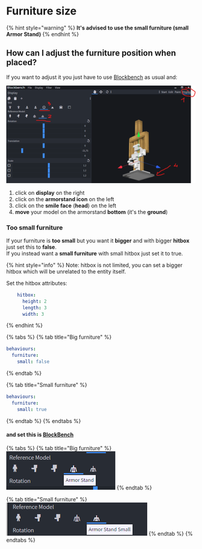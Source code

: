 # Furniture size

{% hint style="warning" %}
**It's advised to use the small furniture (small Armor Stand)**
{% endhint %}

## How can I adjust the furniture position when placed?

If you want to adjust it you just have to use [Blockbench](broken-reference) as usual and:

![](<../../../.gitbook/assets/immagine (31).png>)

1. click on **display** on the right
2. click on the **armorstand icon** on the left
3. click on the **smile face** (**head**) on the left
4. **move** your model on the armorstand **bottom** (it's the **ground**)

### Too small furniture

If your furniture is **too small** but you want it **bigger** and with bigger **hitbox** just set this to **false**.\
If you instead want a **small furniture** with small hitbox just set it to true.

{% hint style="info" %}
Note: hitbox is not limited, you can set a bigger hitbox which will be unrelated to the entity itself.

Set the hitbox attributes:

```yaml
    hitbox:
      height: 2
      length: 3
      width: 3
```
{% endhint %}

{% tabs %}
{% tab title="Big furniture" %}
```yaml
behaviours:
  furniture:
    small: false
```
{% endtab %}

{% tab title="Small furniture" %}
```yaml
behaviours:
  furniture:
    small: true
```
{% endtab %}
{% endtabs %}

#### and set this is [BlockBench](broken-reference)

{% tabs %}
{% tab title="Big furniture" %}
![](<../../../.gitbook/assets/immagine (106).png>)
{% endtab %}

{% tab title="Small furniture" %}
![](<../../../.gitbook/assets/immagine (80).png>)
{% endtab %}
{% endtabs %}
